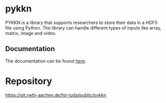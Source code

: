 # pykkn

PYKKN is a library that supports researchers to store their data in a HDF5 file using Python. The library can handle different types of inputs like array, matrix, image and video.

## Documentation
The documentation can be found [here](https://fst-tuda.pages.rwth-aachen.de/public/pykkn/).

# Repository
https://git.rwth-aachen.de/fst-tuda/public/pykkn